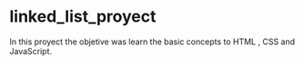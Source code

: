# linked_list_proyect
In this proyect the objetive was learn the basic concepts to HTML , CSS and JavaScript.
